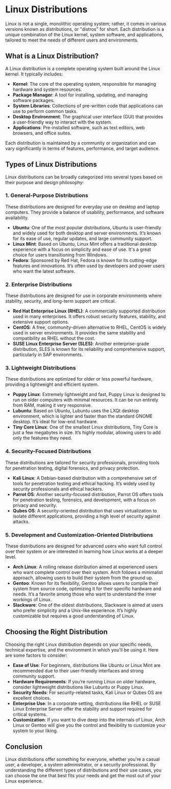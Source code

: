 # Linux Distributions

Linux is not a single, monolithic operating system; rather, it comes in various versions known as distributions, or "distros" for short. Each distribution is a unique combination of the Linux kernel, system software, and applications, tailored to meet the needs of different users and environments.

## What is a Linux Distribution?

A Linux distribution is a complete operating system built around the Linux kernel. It typically includes:

- **Kernel**: The core of the operating system, responsible for managing hardware and system resources.
- **Package Manager**: A tool for installing, updating, and managing software packages.
- **System Libraries**: Collections of pre-written code that applications can use to perform common tasks.
- **Desktop Environment**: The graphical user interface (GUI) that provides a user-friendly way to interact with the system.
- **Applications**: Pre-installed software, such as text editors, web browsers, and office suites.

Each distribution is maintained by a community or organization and can vary significantly in terms of features, performance, and target audience.

## Types of Linux Distributions

Linux distributions can be broadly categorized into several types based on their purpose and design philosophy:

### 1. **General-Purpose Distributions**
These distributions are designed for everyday use on desktop and laptop computers. They provide a balance of usability, performance, and software availability.

- **Ubuntu**: One of the most popular distributions, Ubuntu is user-friendly and widely used for both desktop and server environments. It’s known for its ease of use, regular updates, and large community support.
- **Linux Mint**: Based on Ubuntu, Linux Mint offers a traditional desktop experience with a focus on simplicity and ease of use. It's a great choice for users transitioning from Windows.
- **Fedora**: Sponsored by Red Hat, Fedora is known for its cutting-edge features and innovations. It’s often used by developers and power users who want the latest software.

### 2. **Enterprise Distributions**
These distributions are designed for use in corporate environments where stability, security, and long-term support are critical.

- **Red Hat Enterprise Linux (RHEL)**: A commercially supported distribution used in many enterprises. It offers robust security features, stability, and extensive support options.
- **CentOS**: A free, community-driven alternative to RHEL, CentOS is widely used in server environments. It provides the same stability and compatibility as RHEL without the cost.
- **SUSE Linux Enterprise Server (SLES)**: Another enterprise-grade distribution, SLES is known for its reliability and comprehensive support, particularly in SAP environments.

### 3. **Lightweight Distributions**
These distributions are optimized for older or less powerful hardware, providing a lightweight and efficient system.

- **Puppy Linux**: Extremely lightweight and fast, Puppy Linux is designed to run on older computers with minimal resources. It can be run entirely from RAM, making it very responsive.
- **Lubuntu**: Based on Ubuntu, Lubuntu uses the LXQt desktop environment, which is lighter and faster than the standard GNOME desktop. It’s ideal for low-end hardware.
- **Tiny Core Linux**: One of the smallest Linux distributions, Tiny Core is just a few megabytes in size. It’s highly modular, allowing users to add only the features they need.

### 4. **Security-Focused Distributions**
These distributions are tailored for security professionals, providing tools for penetration testing, digital forensics, and privacy protection.

- **Kali Linux**: A Debian-based distribution with a comprehensive set of tools for penetration testing and ethical hacking. It’s widely used by security professionals and ethical hackers.
- **Parrot OS**: Another security-focused distribution, Parrot OS offers tools for penetration testing, forensics, and development, with a focus on privacy and security.
- **Qubes OS**: A security-oriented distribution that uses virtualization to isolate different applications, providing a high level of security against attacks.

### 5. **Development and Customization-Oriented Distributions**
These distributions are designed for advanced users who want full control over their system or are interested in learning how Linux works at a deeper level.

- **Arch Linux**: A rolling release distribution aimed at experienced users who want complete control over their system. Arch follows a minimalist approach, allowing users to build their system from the ground up.
- **Gentoo**: Known for its flexibility, Gentoo allows users to compile their system from source code, optimizing it for their specific hardware and needs. It’s a favorite among those who want to understand the inner workings of Linux.
- **Slackware**: One of the oldest distributions, Slackware is aimed at users who prefer simplicity and a Unix-like experience. It’s highly customizable but requires a good understanding of Linux.

## Choosing the Right Distribution

Choosing the right Linux distribution depends on your specific needs, technical expertise, and the environment in which you'll be using it. Here are some factors to consider:

- **Ease of Use**: For beginners, distributions like Ubuntu or Linux Mint are recommended due to their user-friendly interfaces and strong community support.
- **Hardware Requirements**: If you’re running Linux on older hardware, consider lightweight distributions like Lubuntu or Puppy Linux.
- **Security Needs**: For security-related tasks, Kali Linux or Qubes OS are excellent choices.
- **Enterprise Use**: In a corporate setting, distributions like RHEL or SUSE Linux Enterprise Server offer the stability and support required for critical systems.
- **Customization**: If you want to dive deep into the internals of Linux, Arch Linux or Gentoo will give you the control and flexibility to customize your system to your liking.

## Conclusion

Linux distributions offer something for everyone, whether you're a casual user, a developer, a system administrator, or a security professional. By understanding the different types of distributions and their use cases, you can choose the one that best fits your needs and get the most out of your Linux experience.

